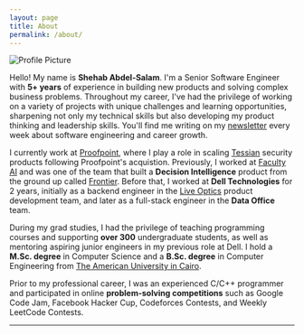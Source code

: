 ```yaml
---
layout: page
title: About
permalink: /about/
---
```


<img src="{{ site.baseurl }}/assets/Shehab.jpg" title="Profile Picture" class="profile">

Hello! My name is **Shehab Abdel-Salam**. I'm a Senior Software Engineer with **5+ years** of experience in building new products and solving complex business problems. Throughout my career, I've had the privilege of working on a variety of projects with unique challenges and learning opportunities, sharpening not only my technical skills but also developing my product thinking and leadership skills. You'll find me writing on my [newsletter][newsletter] every week about software engineering and career growth.

I currently work at [Proofpoint][proofpoint], where I play a role in scaling [Tessian][tessian] security products following Proofpoint's acquistion. Previously, I worked at [Faculty AI][company] and was one of the team that built a **Decision Intelligence** product from the ground up called [Frontier][frontier]. Before that, I worked at **Dell Technologies** for 2 years, initially as a backend engineer in the [Live Optics][liveoptics] product development team, and later as a full-stack engineer in the **Data Office** team.

During my grad studies, I had the privilege of teaching programming courses and supporting **over 300** undergraduate students, as well as mentoring aspiring junior engineers in my previous role at Dell. I hold a **M.Sc. degree** in Computer Science and a **B.Sc. degree** in Computer Engineering from [The American University in Cairo][University].

Prior to my professional career, I was an experienced C/C++ programmer and participated in online **problem-solving competitions** such as Google Code Jam, Facebook Hacker Cup, Codeforces Contests, and Weekly LeetCode Contests.

---

[linkedin]: https://www.linkedin.com/in/shehab-abdel-salam
[github]: https://github.com/shehab-as
[proofpoint]: https://www.proofpoint.com
[tessian]: https://www.tessian.com
[company]: https://faculty.ai
[university]: https://www.aucegypt.edu
[liveoptics]: https://liveoptics.com
[frontier]: https://faculty.ai/frontier
[newsletter]: https://www.newsletter.shehababdelsalam.com
